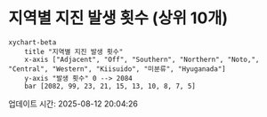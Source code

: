 # 지역별 지진 발생 횟수 (상위 10개)

```mermaid
xychart-beta
    title "지역별 지진 발생 횟수"
    x-axis ["Adjacent", "Off", "Southern", "Northern", "Noto,", "Central", "Western", "Kiisuido", "미분류", "Hyuganada"]
    y-axis "발생 횟수" 0 --> 2084
    bar [2082, 99, 23, 21, 15, 13, 10, 8, 7, 5]
```

업데이트 시간: 2025-08-12 20:04:26
